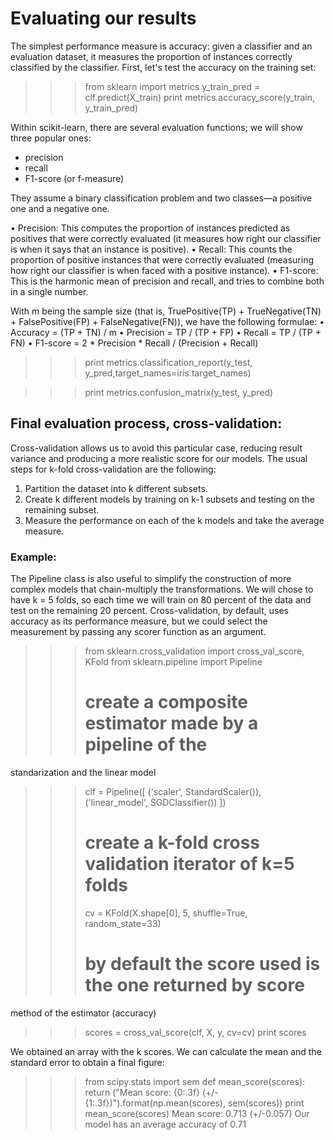 # Evaluating our results

The simplest performance measure is accuracy: given a classifier and an evaluation dataset, it measures the proportion of instances correctly classified by the classifier. First, let's test the accuracy on the training set:
>>> from sklearn import metrics
>>> y_train_pred = clf.predict(X_train)
>>> print metrics.accuracy_score(y_train, y_train_pred)

Within scikit-learn, there are several evaluation functions; we will show three popular ones: 
- precision
- recall
- F1-score (or f-measure)

They assume a binary classification problem and two classes—a positive one and a negative one. 

• Precision: This computes the proportion of instances predicted as positives that were correctly evaluated (it measures how right our classifier is when it says that an instance is positive).
• Recall: This counts the proportion of positive instances that were correctly evaluated (measuring how right our classifier is when faced with a positive instance).
• F1-score: This is the harmonic mean of precision and recall, and tries to combine both in a single number.

With m being the sample size (that is, TruePositive(TP) + TrueNegative(TN) + FalsePositive(FP) + FalseNegative(FN)), we have the following formulae:
• Accuracy = (TP + TN) / m
• Precision = TP / (TP + FP)
• Recall = TP / (TP + FN)
• F1-score = 2 * Precision * Recall / (Precision + Recall)

 >>>print metrics.classification_report(y_test, y_pred,target_names=iris.target_names)

 >>> print metrics.confusion_matrix(y_test, y_pred)

 ## Final evaluation process, cross-validation:

Cross-validation allows us to avoid this particular case, reducing result variance and producing a more realistic score for our models. The usual steps for k-fold cross-validation are the following:
1. Partition the dataset into k different subsets.
2. Create k different models by training on k-1 subsets and testing on the 
remaining subset.
3. Measure the performance on each of the k models and take the average 
measure.

### Example:

The Pipeline class is also useful to simplify 
the construction of more complex models that chain-multiply the transformations. We will chose to have k = 5 folds, so each time we will train on 80 percent of the data and test on the remaining 20 percent. Cross-validation, by default, uses accuracy as its performance measure, but we could select the measurement by passing any scorer function as an argument.

>>> from sklearn.cross_validation import cross_val_score, KFold
>>> from sklearn.pipeline import Pipeline
>>> # create a composite estimator made by a pipeline of the 
 standarization and the linear model
>>> clf = Pipeline([
 ('scaler', StandardScaler()),
 ('linear_model', SGDClassifier())
])
>>> # create a k-fold cross validation iterator of k=5 folds
>>> cv = KFold(X.shape[0], 5, shuffle=True, random_state=33)
>>> # by default the score used is the one returned by score 
 method of the estimator (accuracy)
>>> scores = cross_val_score(clf, X, y, cv=cv)
>>> print scores

We obtained an array with the k scores. We can calculate the mean and the standard 
error to obtain a final figure:
>>> from scipy.stats import sem
>>> def mean_score(scores):
 return ("Mean score: {0:.3f} (+/-
 {1:.3f})").format(np.mean(scores), sem(scores))
>>> print mean_score(scores)
Mean score: 0.713 (+/-0.057)
Our model has an average accuracy of 0.71